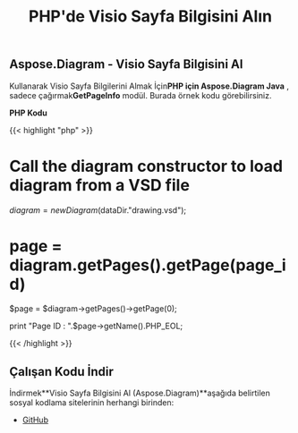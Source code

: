 ﻿---
title: PHP'de Visio Sayfa Bilgisini Alın
type: docs
weight: 30
url: /tr/java/retrieve-visio-page-information-in-php/
---
## **Aspose.Diagram - Visio Sayfa Bilgisini Al**
 Kullanarak Visio Sayfa Bilgilerini Almak İçin**PHP için Aspose.Diagram Java** , sadece çağırmak**GetPageInfo** modül. Burada örnek kodu görebilirsiniz.

**PHP Kodu**

{{< highlight "php" >}}

 # Call the diagram constructor to load diagram from a VSD file

$diagram = new Diagram($dataDir."drawing.vsd");

# page = diagram.getPages().getPage(page_id)

$page = $diagram->getPages()->getPage(0);

print "Page ID : ".$page->getName().PHP_EOL;

{{< /highlight >}}
## **Çalışan Kodu İndir**
 İndirmek**Visio Sayfa Bilgisini Al (Aspose.Diagram)**aşağıda belirtilen sosyal kodlama sitelerinin herhangi birinden:

- [GitHub](https://github.com/asposediagram/Aspose.Diagram-for-Java/blob/master/Plugins/Aspose_Diagram_Java_for_PHP/src/aspose/diagram/WorkingwithPages/GetPageInfo.php)
